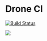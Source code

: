# Drone CI

[![Build Status](https://drone.arm2.fireci.tk/api/badges/armdrone/drone/status.svg)](https://drone.arm2.fireci.tk/armdrone/drone)

[![](https://imagelayers.io/badge/armdrone/drone:latest.svg)](https://imagelayers.io/?images=armdrone/drone:latest 'Get your own badge on imagelayers.io')
